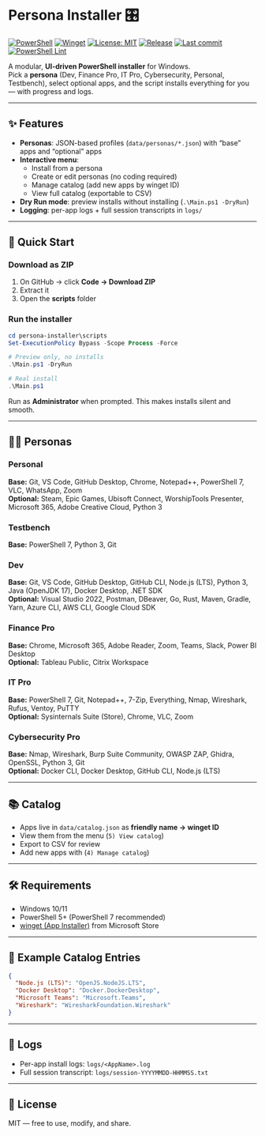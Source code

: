 # Persona Installer 🎛️

[![PowerShell](https://img.shields.io/badge/PowerShell-5%2B%20%7C%207-blue?logo=powershell)](https://learn.microsoft.com/powershell/)
[![Winget](https://img.shields.io/badge/works%20with-winget-success?logo=windows)](https://learn.microsoft.com/windows/package-manager/winget/)
[![License: MIT](https://img.shields.io/badge/License-MIT-green.svg)](LICENSE)
[![Release](https://img.shields.io/github/v/release/24Skater/persona-installer)](https://github.com/24Skater/persona-installer/releases)
[![Last commit](https://img.shields.io/github/last-commit/24Skater/persona-installer)](https://github.com/24Skater/persona-installer/commits/main)
[![PowerShell Lint](https://github.com/24Skater/persona-installer/actions/workflows/powershell-lint.yml/badge.svg)](https://github.com/24Skater/persona-installer/actions/workflows/powershell-lint.yml)

A modular, **UI-driven PowerShell installer** for Windows.  
Pick a **persona** (Dev, Finance Pro, IT Pro, Cybersecurity, Personal, Testbench), select optional apps, and the script installs everything for you — with progress and logs.

---

## ✨ Features

- **Personas**: JSON-based profiles (`data/personas/*.json`) with “base” apps and “optional” apps
- **Interactive menu**:
  - Install from a persona
  - Create or edit personas (no coding required)
  - Manage catalog (add new apps by winget ID)
  - View full catalog (exportable to CSV)
- **Dry Run mode**: preview installs without installing (`.\Main.ps1 -DryRun`)
- **Logging**: per-app logs + full session transcripts in `logs/`

---

## 🚀 Quick Start

### Download as ZIP
1. On GitHub → click **Code → Download ZIP**
2. Extract it
3. Open the **scripts** folder

### Run the installer

```powershell
cd persona-installer\scripts
Set-ExecutionPolicy Bypass -Scope Process -Force

# Preview only, no installs
.\Main.ps1 -DryRun

# Real install
.\Main.ps1
```

Run as **Administrator** when prompted. This makes installs silent and smooth.

---

## 🧑‍💻 Personas

### Personal
**Base:** Git, VS Code, GitHub Desktop, Chrome, Notepad++, PowerShell 7, VLC, WhatsApp, Zoom  
**Optional:** Steam, Epic Games, Ubisoft Connect, WorshipTools Presenter, Microsoft 365, Adobe Creative Cloud, Python 3

### Testbench
**Base:** PowerShell 7, Python 3, Git

### Dev
**Base:** Git, VS Code, GitHub Desktop, GitHub CLI, Node.js (LTS), Python 3, Java (OpenJDK 17), Docker Desktop, .NET SDK  
**Optional:** Visual Studio 2022, Postman, DBeaver, Go, Rust, Maven, Gradle, Yarn, Azure CLI, AWS CLI, Google Cloud SDK

### Finance Pro
**Base:** Chrome, Microsoft 365, Adobe Reader, Zoom, Teams, Slack, Power BI Desktop  
**Optional:** Tableau Public, Citrix Workspace

### IT Pro
**Base:** PowerShell 7, Git, Notepad++, 7-Zip, Everything, Nmap, Wireshark, Rufus, Ventoy, PuTTY  
**Optional:** Sysinternals Suite (Store), Chrome, VLC, Zoom

### Cybersecurity Pro
**Base:** Nmap, Wireshark, Burp Suite Community, OWASP ZAP, Ghidra, OpenSSL, Python 3, Git  
**Optional:** Docker CLI, Docker Desktop, GitHub CLI, Node.js (LTS)

---

## 📚 Catalog

- Apps live in `data/catalog.json` as **friendly name → winget ID**
- View them from the menu (`5) View catalog`)
- Export to CSV for review
- Add new apps with (`4) Manage catalog`)

---

## 🛠️ Requirements

- Windows 10/11
- PowerShell 5+ (PowerShell 7 recommended)
- [winget (App Installer)](https://learn.microsoft.com/en-us/windows/package-manager/winget/) from Microsoft Store

---

## 📝 Example Catalog Entries

```json
{
  "Node.js (LTS)": "OpenJS.NodeJS.LTS",
  "Docker Desktop": "Docker.DockerDesktop",
  "Microsoft Teams": "Microsoft.Teams",
  "Wireshark": "WiresharkFoundation.Wireshark"
}
```

---

## 🧰 Logs

- Per-app install logs: `logs/<AppName>.log`
- Full session transcript: `logs/session-YYYYMMDD-HHMMSS.txt`

---

## 📜 License

MIT — free to use, modify, and share.
